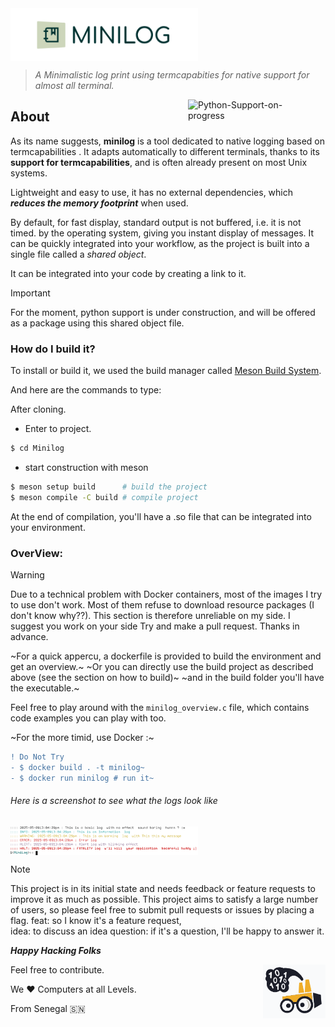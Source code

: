 <img src="assets/logo/mlog-logo-2.png" width="300"  alt="minilog-logo" align="center"/>   

> *A Minimalistic  log print using termcapabities for native support for almost all terminal.*

 <img src="https://img.shields.io/badge/With%20Python%20Support%20On%20Progress-gray?style=for-the-badge&logo=python" width="200"  height="" alt="Python-Support-on-progress" style="margin-right:20px"  align="right"/>

## About 

As its name suggests, __minilog__ is a tool dedicated to native logging based on termcapabilities .
It adapts automatically to different terminals, thanks to its __support for termcapabilities__, and is often already present on most Unix systems.

Lightweight and easy to use, it has no external dependencies,
which ***reduces the memory footprint*** when used.

By default, for fast display, standard output is not buffered, i.e. it is not timed.
by the operating system, giving you instant display of messages.
It can be quickly integrated into your workflow, as the project is built into a single file called a *shared object*.

It can be integrated into your code by creating a link to it.

> [!IMPORTANT]
> For the moment, python support is under construction, and will be offered as a package using this shared object file.
> 


### How do I build it?
To install or build it, we used the build manager called [Meson Build System](https://mesonbuild.com/index.html).

And here are the commands to type: 

After cloning. 

* Enter to project. 
```bash 
$ cd Minilog
``` 

* start construction with meson
```bash
$ meson setup build      # build the project
$ meson compile -C build # compile project
```

At the end of compilation, you'll have a .so file that can be integrated into your environment. 


### OverView: 

> [!WARNING] 
> Due to a technical problem with Docker containers, most of the images I try to use don't work.
> Most of them refuse to download resource packages (I don't know why??).
> This section is therefore unreliable on my side. I suggest you work on your side
> Try and make a pull request. Thanks in advance.


~For a quick appercu, a dockerfile is provided to build the environment and get an overview.~
~Or you can directly use the build project as described above (see the section on how to build)~
~and in the build folder you'll have the executable.~

Feel free to play around with the `minilog_overview.c` file, which contains code examples you can play with too. 

~For the more timid, use Docker :~ 
```diff
! Do Not Try  
- $ docker build . -t minilog~ 
- $ docker run minilog # run it~  
```

###### Here is a screenshot to see what the logs look like 

<img src="assets/screenshots/mlog-img.png" width="300"  height="" alt="minilogss"  align="center"/>



> [!NOTE]
> This project is in its initial state and needs feedback or feature requests to improve it as much as possible.
> This project aims to satisfy a large number of users, so please feel free to submit pull requests or issues by placing a flag. 
>     feat: so I know it's a feature request,  
>     idea: to discuss an idea
>     question: if it's a question, I'll be happy to answer it. 



**_Happy Hacking Folks_** 

<img src="assets/logo/glls1-logo-svg.png" width="100"  height="" alt="gllogo"  align="right"/>

Feel free to contribute.

We  ❤️ Computers at all Levels.

From Senegal 🇸🇳


